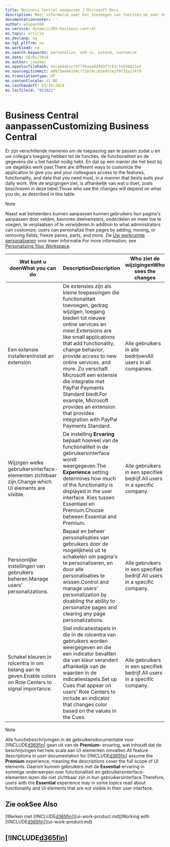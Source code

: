 ```yaml
---
title: Business Central aanpassen | Microsoft Docs
description: Meer informatie over het toevoegen van functies en over het aanpassen van Business Central.
documentationcenter: ''
author: edupont04
ms.service: dynamics365-business-central
ms.topic: article
ms.devlang: na
ms.tgt_pltfrm: na
ms.workload: na
ms.search.keywords: personalize, add-in, extend, customize
ms.date: 10/01/2018
ms.author: jswymer
ms.openlocfilehash: 44ca4d451c75f7f0aaa0d493f7c62cfe556023a4
ms.sourcegitcommit: d09f5ee0e164c7716f4ccb2ed71e2f9732a1f4f9
ms.translationtype: HT
ms.contentlocale: nl-BE
ms.lasthandoff: 03/19/2019
ms.locfileid: "852021"
---
```

# <a name="customizing-business-central"></a><span data-ttu-id="8170d-103">Business Central aanpassen</span><span class="sxs-lookup"><span data-stu-id="8170d-103">Customizing Business Central</span></span>
<span data-ttu-id="8170d-104">Er zijn verschillende manieren om de toepassing aan te passen zodat u en uw collega's toegang hebben tot de functies, de functionaliteit en de gegevens die u het hardst nodig hebt. En dat op een manier die het best bij uw dagelijks werk past.</span><span class="sxs-lookup"><span data-stu-id="8170d-104">There are different ways to customize the application to give you and your colleagues access to the features, functionality, and data that you need most, in a manner that bests suits your daily work.</span></span> <span data-ttu-id="8170d-105">Wie de wijzigingen ziet, is afhankelijk van wat u doet, zoals beschreven in deze tabel.</span><span class="sxs-lookup"><span data-stu-id="8170d-105">Those who see the changes will depend on what you do, as described in this table.</span></span>

> [!NOTE]
> <span data-ttu-id="8170d-106">Naast wat beheerders kunnen aanpassen kunnen gebruikers hun pagina's aanpassen door velden, bevroren deelvensters, onderdelen en meer toe te voegen, te verplaatsen of te verwijderen.</span><span class="sxs-lookup"><span data-stu-id="8170d-106">In addition to what administrators can customize, users can personalize their pages by adding, moving, or removing fields, freeze panes, parts, and more.</span></span> <span data-ttu-id="8170d-107">Zie [Uw werkruimte personaliseren](ui-personalization-user.md) voor meer informatie.</span><span class="sxs-lookup"><span data-stu-id="8170d-107">For more information, see [Personalizing Your Workspace](ui-personalization-user.md).</span></span>

| <span data-ttu-id="8170d-108">Wat kunt u doen</span><span class="sxs-lookup"><span data-stu-id="8170d-108">What you can do</span></span>    |  <span data-ttu-id="8170d-109">Description</span><span class="sxs-lookup"><span data-stu-id="8170d-109">Description</span></span>  |  <span data-ttu-id="8170d-110">Who ziet de wijzigingen</span><span class="sxs-lookup"><span data-stu-id="8170d-110">Who sees the changes</span></span>  |  <span data-ttu-id="8170d-111">Meer informatie</span><span class="sxs-lookup"><span data-stu-id="8170d-111">More information</span></span>  |
|-----|---------------|---------|-------|
|<span data-ttu-id="8170d-112">Een extensie installeren</span><span class="sxs-lookup"><span data-stu-id="8170d-112">Install an extension</span></span>|<span data-ttu-id="8170d-113">De extensies zijn als kleine toepassingen die functionaliteit toevoegen, gedrag wijzigen, toegang bieden tot nieuwe online services en meer.</span><span class="sxs-lookup"><span data-stu-id="8170d-113">Extensions are like small applications that add functionality, change behavior, provide access to new online services, and more.</span></span> <span data-ttu-id="8170d-114">Zo verschaft Microsoft een extensie die integratie met PayPal Payments Standard biedt.</span><span class="sxs-lookup"><span data-stu-id="8170d-114">For example, Microsoft provides an extension that provides integration with PayPal Payments Standard.</span></span>|<span data-ttu-id="8170d-115">Alle gebruikers in alle bedrijven</span><span class="sxs-lookup"><span data-stu-id="8170d-115">All users in all companies.</span></span>|[<span data-ttu-id="8170d-116">Aanpassen met behulp van extensies</span><span class="sxs-lookup"><span data-stu-id="8170d-116">Customizing Using Extensions</span></span>](ui-extensions.md)|
|<span data-ttu-id="8170d-117">Wijzigen welke gebruikersinterface-elementen zichtbaar zijn.</span><span class="sxs-lookup"><span data-stu-id="8170d-117">Change which UI elements are visible.</span></span>|<span data-ttu-id="8170d-118">De instelling **Ervaring** bepaalt hoeveel van de functionaliteit in de gebruikersinterface wordt weergegeven.</span><span class="sxs-lookup"><span data-stu-id="8170d-118">The **Experience** setting determines how much of the functionality is displayed in the user interface.</span></span> <span data-ttu-id="8170d-119">Kies tussen Essentieel en Premium.</span><span class="sxs-lookup"><span data-stu-id="8170d-119">Choose between Essential and Premium.</span></span>|<span data-ttu-id="8170d-120">Alle gebruikers in een specifiek bedrijf.</span><span class="sxs-lookup"><span data-stu-id="8170d-120">All users in a specific company.</span></span>|[<span data-ttu-id="8170d-121">Wijzigen welke functies worden weergegeven</span><span class="sxs-lookup"><span data-stu-id="8170d-121">Changing Which Features are Displayed</span></span>](ui-experiences.md)|
|<span data-ttu-id="8170d-122">Persoonlijke instellingen van gebruikers beheren.</span><span class="sxs-lookup"><span data-stu-id="8170d-122">Manage users' personalizations.</span></span>|<span data-ttu-id="8170d-123">Bepaal en beheer personalisaties van gebruikers door de mogelijkheid uit te schakelen om pagina's te personaliseren, en door alle personalisaties te wissen.</span><span class="sxs-lookup"><span data-stu-id="8170d-123">Control and manage users' personalization by disabling the ability to personalize pages and clearing any page personalizations.</span></span>|<span data-ttu-id="8170d-124">Alle gebruikers in een specifiek bedrijf.</span><span class="sxs-lookup"><span data-stu-id="8170d-124">All users in a specific company.</span></span>|[<span data-ttu-id="8170d-125">Personalisaties beheren als beheerder</span><span class="sxs-lookup"><span data-stu-id="8170d-125">Managing Personalization as an Administrator</span></span>](ui-personalization-manage.md)|
|<span data-ttu-id="8170d-126">Schakel kleuren in rolcentra in om belang aan te geven.</span><span class="sxs-lookup"><span data-stu-id="8170d-126">Enable colors on Role Centers to signal importance.</span></span>|<span data-ttu-id="8170d-127">Stel indicatiestapels in die in de rolcentra van gebruikers worden weergegeven en die een indicator bevatten die van kleur verandert afhankelijk van de waarden in de indicatiestapels.</span><span class="sxs-lookup"><span data-stu-id="8170d-127">Set up Cues that appear on users' Role Centers to include an indicator that changes color based on the values in the Cues.</span></span>|<span data-ttu-id="8170d-128">Alle gebruikers in een specifiek bedrijf.</span><span class="sxs-lookup"><span data-stu-id="8170d-128">All users in a specific company.</span></span>|[<span data-ttu-id="8170d-129">Een gekleurde indicator instellen voor indicatiestapels</span><span class="sxs-lookup"><span data-stu-id="8170d-129">Setting Up a Colored Indicator on Cues</span></span>](admin-how-set-up-colored-indicator-on-cues.md)|

> [!NOTE]
> <span data-ttu-id="8170d-130">Alle functiebeschrijvingen in de gebruikersdocumentatie voor [!INCLUDE[d365fin](includes/d365fin_md.md)] gaan uit van de **Premium-** ervaring, wat inhoudt dat de beschrijvingen het hele scala aan UI-elementen omvatten.</span><span class="sxs-lookup"><span data-stu-id="8170d-130">All feature descriptions in user documentation for [!INCLUDE[d365fin](includes/d365fin_md.md)] assume the **Premium** experience, meaning the descriptions cover the full scope of UI elements.</span></span> <span data-ttu-id="8170d-131">Daarom kunnen gebruikers met de **Essential**-ervaring in sommige onderwerpen over functionaliteit en gebruikersinterface-elementen lezen die niet zichtbaar zijn in hun gebruikersinterface.</span><span class="sxs-lookup"><span data-stu-id="8170d-131">Therefore, users with the **Essential** experience may in some topics read about functionality and UI elements that are not visible in their user interface.</span></span>

## <a name="see-also"></a><span data-ttu-id="8170d-132">Zie ook</span><span class="sxs-lookup"><span data-stu-id="8170d-132">See Also</span></span>
<span data-ttu-id="8170d-133">[Werken met [!INCLUDE[d365fin](includes/d365fin_md.md)]](ui-work-product.md)</span><span class="sxs-lookup"><span data-stu-id="8170d-133">[Working with [!INCLUDE[d365fin](includes/d365fin_md.md)]](ui-work-product.md)</span></span>  

## [!INCLUDE[d365fin](includes/free_trial_md.md)]  
